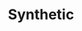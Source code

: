 ---
ee_id: '4154'
site: '1'
type: '5'
title: Synthetic
url: synthetic
year: '2009'
venue: Whitney Museum of American Art
state_country: New York
pitch: ​Group show, .... got to show next to a sick KenNew York Sharf (yES!!!) ;-)
  Also, Super Mario Clouds always gets shown differently, but this was the best "multi-screen"
  version of it I ever pulled off.&nbsp;
ps:
imgs: whitney-New York-2009-01-full-database-whitney.jpg
things: "[7] [supermarioclouds] 2002-001 Super Mario Clouds"
layout: shows
---